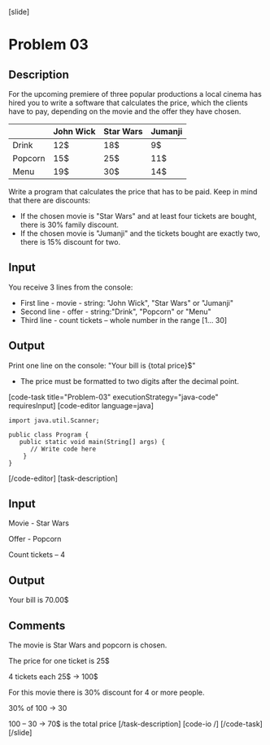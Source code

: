 [slide]
# Problem 03
## Description
For the upcoming premiere of three popular productions a local cinema has hired you to write a software that calculates the price, which the clients have to pay, depending on the movie and the offer they have chosen.

|   | John Wick | Star Wars | Jumanji |
|---|---|---|---|
| Drink | 12$ | 18$ | 9$ |
| Popcorn | 15$ | 25$ | 11$ |
| Menu | 19$ | 30$ | 14$ |

Write a program that calculates the price that has to be paid. Keep in mind that there are discounts:
- If the chosen movie is "Star Wars" and at least four tickets are bought, there is 30% family discount.
- If the chosen movie is "Jumanji" and the tickets bought are exactly two, there is 15% discount for two.

## Input
You receive 3 lines from the console:
- First line - movie - string: "John Wick", "Star Wars" or "Jumanji"
- Second line - offer - string:"Drink", "Popcorn" or "Menu"
- Third line - count tickets – whole number in the range [1… 30]

## Output
Print one line on the console: "Your bill is \{total price\}$"
 * The price must be formatted to two digits after the decimal point.

[code-task title="Problem-03" executionStrategy="java-code" requiresInput]
[code-editor language=java]
```
import java.util.Scanner;

public class Program {
   public static void main(String[] args) {
      // Write code here
    }
}
```
[/code-editor]
[task-description]
## Input
Movie - Star Wars

Offer - Popcorn

Count tickets – 4

## Output
Your bill is 70.00$

## Comments
The movie is Star Wars and popcorn is chosen.

The price for one ticket is 25$

4 tickets each 25$ -> 100$

For this movie there is 30% discount for 4 or more people. 

30% of 100 -> 30 

100 – 30 -> 70$ is the total price
[/task-description]
[code-io /]
[/code-task]
[/slide]
